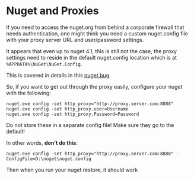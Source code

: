 # Nuget and Proxies

If you need to access the nuget.org from behind a corporate firewall that needs authentication, one might think you need a custom nuget.config file with your proxy server URL and user/password settings.

It appears that even up to nuget 4.1, this is still not the case, the proxy settings need to reside in the default nuget.config location which is at `%APPDATA%\NuGet\NuGet.Config`.

This is covered in details in this [nuget bug](https://github.com/NuGet/Home/issues/747).

So, if you want to get out through the proxy easily, configure your nuget with the following:

```text
nuget.exe config -set http_proxy="http://proxy.server.com:8888"
nuget.exe config -set http_proxy.user=Username
nuget.exe config -set http_proxy.Password=Password
```

Do not store these in a separate config file! Make sure they go to the default!

In other words, **don't do this**:

```text
nuget.exe config -set http_proxy="http://proxy.server.com:8888" -ConfigFile=D:\nuget\nuget.config
```

Then when you run your nuget restore, it should work

